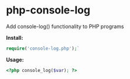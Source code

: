 # php-console-log
Add console-log() functionality to PHP programs

**Install:**
```php
require('console-log.php');`
```

**Usage:**
```php
<?php console_log($var); ?>
```


